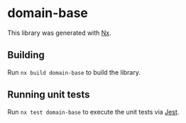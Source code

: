 # domain-base

This library was generated with [Nx](https://nx.dev).

## Building

Run `nx build domain-base` to build the library.

## Running unit tests

Run `nx test domain-base` to execute the unit tests via [Jest](https://jestjs.io).

